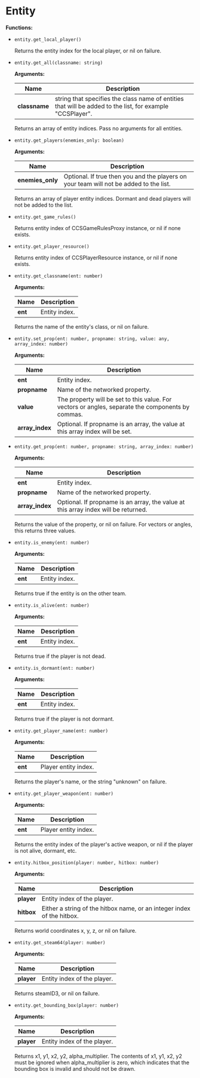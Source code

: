 # Entity

**Functions:**

* `entity.get_local_player()`
	
	
	Returns the entity index for the local player, or nil on failure.



* `entity.get_all(classname: string)`
	
	
	**Arguments:**
	
	Name | Description
	---- | -----------
	**classname** | string that specifies the class name of entities that will be added to the list, for example "CCSPlayer".
	
	Returns an array of entity indices. Pass no arguments for all entities.



* `entity.get_players(enemies_only: boolean)`
	
	
	**Arguments:**
	
	Name | Description
	---- | -----------
	**enemies_only** | Optional. If true then you and the players on your team will not be added to the list.
	
	Returns an array of player entity indices. Dormant and dead players will not be added to the list.



* `entity.get_game_rules()`
	
	
	Returns entity index of CCSGameRulesProxy instance, or nil if none exists.



* `entity.get_player_resource()`
	
	
	Returns entity index of CCSPlayerResource instance, or nil if none exists.



* `entity.get_classname(ent: number)`
	
	
	**Arguments:**
	
	Name | Description
	---- | -----------
	**ent** | Entity index.
	
	Returns the name of the entity's class, or nil on failure.



* `entity.set_prop(ent: number, propname: string, value: any, array_index: number)`
	
	
	**Arguments:**
	
	Name | Description
	---- | -----------
	**ent** | Entity index.
	**propname** | Name of the networked property.
	**value** | The property will be set to this value. For vectors or angles, separate the components by commas.
	**array_index** | Optional. If propname is an array, the value at this array index will be set.



* `entity.get_prop(ent: number, propname: string, array_index: number)`
	
	
	**Arguments:**
	
	Name | Description
	---- | -----------
	**ent** | Entity index.
	**propname** | Name of the networked property.
	**array_index** | Optional. If propname is an array, the value at this array index will be returned.
	
	Returns the value of the property, or nil on failure. For vectors or angles, this returns three values.



* `entity.is_enemy(ent: number)`
	
	
	**Arguments:**
	
	Name | Description
	---- | -----------
	**ent** | Entity index.
	
	Returns true if the entity is on the other team.



* `entity.is_alive(ent: number)`
	
	
	**Arguments:**
	
	Name | Description
	---- | -----------
	**ent** | Entity index.
	
	Returns true if the player is not dead.



* `entity.is_dormant(ent: number)`
	
	
	**Arguments:**
	
	Name | Description
	---- | -----------
	**ent** | Entity index.
	
	Returns true if the player is not dormant.



* `entity.get_player_name(ent: number)`
	
	
	**Arguments:**
	
	Name | Description
	---- | -----------
	**ent** | Player entity index.
	
	Returns the player's name, or the string "unknown" on failure.



* `entity.get_player_weapon(ent: number)`
	
	
	**Arguments:**
	
	Name | Description
	---- | -----------
	**ent** | Player entity index.
	
	Returns the entity index of the player's active weapon, or nil if the player is not alive, dormant, etc.



* `entity.hitbox_position(player: number, hitbox: number)`
	
	
	**Arguments:**
	
	Name | Description
	---- | -----------
	**player** | Entity index of the player.
	**hitbox** | Either a string of the hitbox name, or an integer index of the hitbox.
	
	Returns world coordinates x, y, z, or nil on failure.



* `entity.get_steam64(player: number)`
	
	
	**Arguments:**
	
	Name | Description
	---- | -----------
	**player** | Entity index of the player.
	
	Returns steamID3, or nil on failure.



* `entity.get_bounding_box(player: number)`
	
	
	**Arguments:**
	
	Name | Description
	---- | -----------
	**player** | Entity index of the player.
	
	Returns x1, y1, x2, y2, alpha_multiplier. The contents of x1, y1, x2, y2 must be ignored when alpha_multiplier is zero, which indicates that the bounding box is invalid and should not be drawn.


